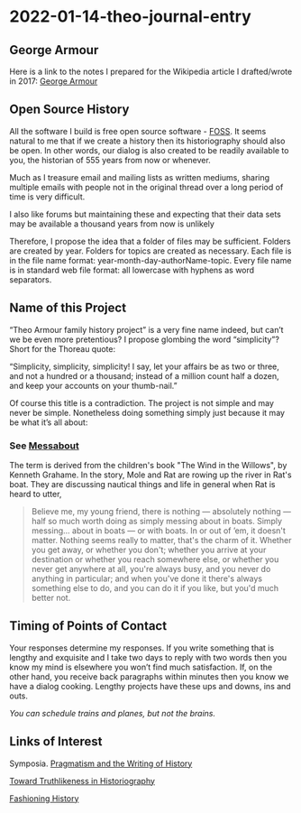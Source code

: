 # 2022-01-14-theo-journal-entry

## George Armour
Here is a link to the notes I prepared for the Wikipedia article I drafted/wrote in 2017: [George Armour]( https://docs.google.com/document/d/1TmUhw7slRxGNTpdTVbxc9zANUt7GAthm8acQ3573enI/edit?usp=sharing)

## Open Source History
All the software I build is free open source software - [FOSS]( https://en.wikipedia.org/wiki/Free_and_open-source_software ). It seems natural to me that if we create a history then its historiography should also be open. In other words, our dialog is also created to be readily available to you, the historian of 555 years from now or whenever.

Much as I treasure email and mailing lists as written mediums, sharing multiple emails with people not in the original thread over a long period of time is very difficult.

I also like forums but maintaining these and expecting that their data sets may be available a thousand years from now is unlikely

Therefore, I propose the idea that a folder of files may be sufficient. Folders are created by year. Folders for topics are created as necessary. Each file is in the file name format: year-month-day-authorName-topic. Every file name is in standard web file format: all lowercase with hyphens as word separators.

## Name of this Project
“Theo Armour family history project” is a very fine name indeed, but can’t we be even more pretentious? I propose glombing the word “simplicity”? Short for the Thoreau quote:

“Simplicity, simplicity, simplicity! I say, let your affairs be as two or three, and not a hundred or a thousand; instead of a million count half a dozen, and keep your accounts on your thumb-nail.”

Of course this title is a contradiction. The project is not simple and may never be simple. Nonetheless doing something simply just because it may be what it’s all about:

###  See [Messabout]( https://en.wikipedia.org/wiki/Messabout )

The term is derived from the children's book "The Wind in the Willows", by Kenneth Grahame. In the story, Mole and Rat are rowing up the river in Rat's boat. They are discussing nautical things and life in general when Rat is heard to utter,

>Believe me, my young friend, there is nothing — absolutely nothing — half so much worth doing as simply messing about in boats. Simply messing... about in boats — or with boats. In or out of ’em, it doesn't matter. Nothing seems really to matter, that's the charm of it. Whether you get away, or whether you don't; whether you arrive at your destination or whether you reach somewhere else, or whether you never get anywhere at all, you're always busy, and you never do anything in particular; and when you've done it there's always something else to do, and you can do it if you like, but you'd much better not.

## Timing of Points of Contact

Your responses determine my responses. If you write something that is lengthy and exquisite and I take two days to reply with two words then you know my mind is elsewhere you won’t find much satisfaction. If, on the other hand, you receive back paragraphs within minutes then you know we have a dialog cooking. Lengthy projects have these ups and downs, ins and outs.

_You can schedule trains and planes, but not the brains._

## Links of Interest
Symposia. [Pragmatism and the Writing of History]( https://journals.openedition.org/ejpap/623 )

[Toward Truthlikeness in Historiography]( https://journals.openedition.org/ejpap/643 )

[Fashioning History]( https://link.springer.com/book/10.1057/9780230617209 )





